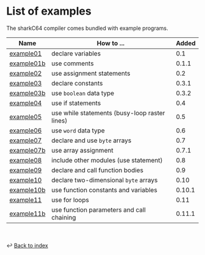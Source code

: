 # List of examples

The sharkC64 compiler comes bundled with example programs.

| Name                                        | How to ...                                    | Added  |
|---------------------------------------------|-----------------------------------------------|--------|
| [example01](../../examples/example01.s64)   | declare variables                             | 0.1    |
| [example01b](../../examples/example01b.s64) | use comments                                  | 0.1.1  |
| [example02](../../examples/example02.s64)   | use assignment statements                     | 0.2    |
| [example03](../../examples/example03.s64)   | declare constants                             | 0.3.1  |
| [example03b](../../examples/example03b.s64) | use `boolean` data type                       | 0.3.2  |
| [example04](../../examples/example04.s64)   | use if statements                             | 0.4    |
| [example05](../../examples/example05.s64)   | use while statements (busy-loop raster lines) | 0.5    |
| [example06](../../examples/example06.s64)   | use `word` data type                          | 0.6    |
| [example07](../../examples/example07.s64)   | declare and use `byte` arrays                 | 0.7    |
| [example07b](../../examples/example07b.s64) | use array assignment                          | 0.7.1  |
| [example08](../../examples/example08.s64)   | include other modules (use statement)         | 0.8    |
| [example09](../../examples/example09.s64)   | declare and call function bodies              | 0.9    |
| [example10](../../examples/example10.s64)   | declare two-dimensional `byte` arrays         | 0.10   |
| [example10b](../../examples/example10b.s64) | use function constants and variables          | 0.10.1 |
| [example11](../../examples/example11.s64)   | use for loops                                 | 0.11   |
| [example11b](../../examples/example11b.s64) | use function parameters and call chaining     | 0.11.1 |


<br /><br />
:leftwards_arrow_with_hook: [Back to index](../index.md)

